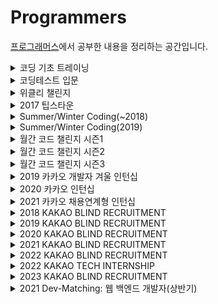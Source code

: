# Programmers
[프로그래머스](https://programmers.co.kr/learn/challenges)에서 공부한 내용을 정리하는 공간입니다.


<details>
<summary> 코딩 기초 트레이닝 </summary>
<div markdown='1'>

| No. | 난이도 | 문제 | 문제 풀이 |
|:---:|:---:|:---:|:---:|
| 1 | Lv.0 | []() |  |
| 2 | Lv.0 | []() |  |
| 3 | Lv.0 | []() |  |
| 4 | Lv.0 | []() |  |
| 5 | Lv.0 | []() |  |
| 6 | Lv.0 | []() |  |
| 7 | Lv.0 | []() |  |
| 8 | Lv.0 | []() |  |
| 9 | Lv.0 | []() |  |
| 10 | Lv.0 | []() |  |
| 11 | Lv.0 | []() |  |
| 12 | Lv.0 | []() |  |
| 13 | Lv.0 | []() |  |
| 14 | Lv.0 | []() |  |
| 15 | Lv.0 | []() |  |
| 16 | Lv.0 | []() |  |
| 17 | Lv.0 | []() |  |
| 18 | Lv.0 | []() |  |
| 19 | Lv.0 | []() |  |
| 20 | Lv.0 | []() |  |
| 21 | Lv.0 | []() |  |
| 22 | Lv.0 | []() |  |
| 23 | Lv.0 | []() |  |
| 24 | Lv.0 | []() |  |
| 25 | Lv.0 | []() |  |
| 26 | Lv.0 | []() |  |
| 27 | Lv.0 | []() |  |
| 28 | Lv.0 | []() |  |
| 29 | Lv.0 | []() |  |
| 30 | Lv.0 | []() |  |
| 31 | Lv.0 | []() |  |
| 32 | Lv.0 | []() |  |
| 33 | Lv.0 | []() |  |
| 34 | Lv.0 | []() |  |
| 35 | Lv.0 | []() |  |
| 36 | Lv.0 | []() |  |
| 37 | Lv.0 | []() |  |
| 38 | Lv.0 | []() |  |
| 39 | Lv.0 | []() |  |
| 40 | Lv.0 | []() |  |
| 41 | Lv.0 | []() |  |
| 42 | Lv.0 | []() |  |
| 43 | Lv.0 | []() |  |
| 44 | Lv.0 | []() |  |
| 45 | Lv.0 | []() |  |
| 46 | Lv.0 | []() |  |
| 47 | Lv.0 | []() |  |
| 48 | Lv.0 | []() |  |
| 49 | Lv.0 | []() |  |
| 50 | Lv.0 | []() |  |
| 51 | Lv.0 | []() |  |
| 52 | Lv.0 | []() |  |
| 53 | Lv.0 | []() |  |
| 54 | Lv.0 | []() |  |
| 55 | Lv.0 | []() |  |
| 56 | Lv.0 | []() |  |
| 57 | Lv.0 | []() |  |
| 58 | Lv.0 | []() |  |
| 59 | Lv.0 | []() |  |
| 60 | Lv.0 | []() |  |
| 61 | Lv.0 | []() |  |
| 62 | Lv.0 | []() |  |
| 63 | Lv.0 | []() |  |
| 64 | Lv.0 | []() |  |
| 65 | Lv.0 | []() |  |
| 66 | Lv.0 | []() |  |
| 67 | Lv.0 | []() |  |
| 68 | Lv.0 | []() |  |
| 69 | Lv.0 | []() |  |
| 70 | Lv.0 | []() |  |
| 71 | Lv.0 | []() |  |
| 72 | Lv.0 | []() |  |
| 73 | Lv.0 | []() |  |
| 74 | Lv.0 | []() |  |
| 75 | Lv.0 | []() |  |
| 76 | Lv.0 | []() |  |
| 77 | Lv.0 | []() |  |
| 78 | Lv.0 | []() |  |
| 79 | Lv.0 | []() |  |
| 80 | Lv.0 | []() |  |
| 81 | Lv.0 | []() |  |
| 82 | Lv.0 | []() |  |
| 83 | Lv.0 | []() |  |
| 84 | Lv.0 | []() |  |
| 85 | Lv.0 | []() |  |
| 86 | Lv.0 | []() |  |
| 87 | Lv.0 | []() |  |
| 88 | Lv.0 | []() |  |
| 89 | Lv.0 | []() |  |
| 90 | Lv.0 | []() |  |
| 91 | Lv.0 | []() |  |
| 92 | Lv.0 | []() |  |
| 93 | Lv.0 | []() |  |
| 94 | Lv.0 | []() |  |
| 95 | Lv.0 | []() |  |
| 96 | Lv.0 | []() |  |
| 97 | Lv.0 | []() |  |
| 98 | Lv.0 | []() |  |
| 99 | Lv.0 | []() |  |
| 100 | Lv.0 | []() |  |
| 101 | Lv.0 | []() |  |
| 102 | Lv.0 | []() |  |
| 103 | Lv.0 | []() |  |
| 104 | Lv.0 | []() |  |
| 105 | Lv.0 | []() |  |
| 106 | Lv.0 | []() |  |
| 107 | Lv.0 | []() |  |
| 108 | Lv.0 | []() |  |
| 109 | Lv.0 | []() |  |
| 110 | Lv.0 | []() |  |
| 111 | Lv.0 | []() |  |
| 112 | Lv.0 | []() |  |
| 113 | Lv.0 | []() |  |
| 114 | Lv.0 | []() |  |
| 115 | Lv.0 | []() |  |
| 116 | Lv.0 | []() |  |
| 117 | Lv.0 | []() |  |
| 118 | Lv.0 | []() |  |
| 119 | Lv.0 | []() |  |
| 120 | Lv.0 | []() |  |
| 121 | Lv.0 | []() |  |
| 122 | Lv.0 | []() |  |
| 123 | Lv.0 | []() |  |
| 124 | Lv.0 | []() |  |

</div>
</details>


<details>
<summary> 코딩테스트 입문 </summary>
<div markdown='1'>

| No. | 난이도 | 문제 | 문제 풀이 |
|:---:|:---:|:---:|:---:|
| 1 | Lv.0 | []() |  |
| 2 | Lv.0 | []() |  |
| 3 | Lv.0 | []() |  |
| 4 | Lv.0 | []() |  |
| 5 | Lv.0 | []() |  |
| 6 | Lv.0 | []() |  |
| 7 | Lv.0 | []() |  |
| 8 | Lv.0 | []() |  |
| 9 | Lv.0 | []() |  |
| 10 | Lv.0 | []() |  |
| 11 | Lv.0 | []() |  |
| 12 | Lv.0 | []() |  |
| 13 | Lv.0 | []() |  |
| 14 | Lv.0 | []() |  |
| 15 | Lv.0 | []() |  |
| 16 | Lv.0 | []() |  |
| 17 | Lv.0 | []() |  |
| 18 | Lv.0 | []() |  |
| 19 | Lv.0 | []() |  |
| 20 | Lv.0 | []() |  |
| 21 | Lv.0 | []() |  |
| 22 | Lv.0 | []() |  |
| 23 | Lv.0 | []() |  |
| 24 | Lv.0 | []() |  |
| 25 | Lv.0 | []() |  |
| 26 | Lv.0 | []() |  |
| 27 | Lv.0 | []() |  |
| 28 | Lv.0 | []() |  |
| 29 | Lv.0 | []() |  |
| 30 | Lv.0 | []() |  |
| 31 | Lv.0 | []() |  |
| 32 | Lv.0 | []() |  |
| 33 | Lv.0 | []() |  |
| 34 | Lv.0 | []() |  |
| 35 | Lv.0 | []() |  |
| 36 | Lv.0 | []() |  |
| 37 | Lv.0 | []() |  |
| 38 | Lv.0 | []() |  |
| 39 | Lv.0 | []() |  |
| 40 | Lv.0 | []() |  |
| 41 | Lv.0 | []() |  |
| 42 | Lv.0 | []() |  |
| 43 | Lv.0 | []() |  |
| 44 | Lv.0 | []() |  |
| 45 | Lv.0 | []() |  |
| 46 | Lv.0 | []() |  |
| 47 | Lv.0 | []() |  |
| 48 | Lv.0 | []() |  |
| 49 | Lv.0 | []() |  |
| 50 | Lv.0 | []() |  |
| 51 | Lv.0 | []() |  |
| 52 | Lv.0 | []() |  |
| 53 | Lv.0 | []() |  |
| 54 | Lv.0 | []() |  |
| 55 | Lv.0 | []() |  |
| 56 | Lv.0 | []() |  |
| 57 | Lv.0 | []() |  |
| 58 | Lv.0 | []() |  |
| 59 | Lv.0 | []() |  |
| 60 | Lv.0 | []() |  |
| 61 | Lv.0 | []() |  |
| 62 | Lv.0 | []() |  |
| 63 | Lv.0 | []() |  |
| 64 | Lv.0 | []() |  |
| 65 | Lv.0 | []() |  |
| 66 | Lv.0 | []() |  |
| 67 | Lv.0 | []() |  |
| 68 | Lv.0 | []() |  |
| 69 | Lv.0 | []() |  |
| 70 | Lv.0 | []() |  |
| 71 | Lv.0 | []() |  |
| 72 | Lv.0 | []() |  |
| 73 | Lv.0 | []() |  |
| 74 | Lv.0 | []() |  |
| 75 | Lv.0 | []() |  |
| 76 | Lv.0 | []() |  |
| 77 | Lv.0 | []() |  |
| 78 | Lv.0 | []() |  |
| 79 | Lv.0 | []() |  |
| 80 | Lv.0 | []() |  |
| 81 | Lv.0 | []() |  |
| 82 | Lv.0 | []() |  |
| 83 | Lv.0 | []() |  |
| 84 | Lv.0 | []() |  |
| 85 | Lv.0 | []() |  |
| 86 | Lv.0 | []() |  |
| 87 | Lv.0 | []() |  |
| 88 | Lv.0 | []() |  |
| 89 | Lv.0 | []() |  |
| 90 | Lv.0 | []() |  |
| 91 | Lv.0 | []() |  |
| 92 | Lv.0 | []() |  |
| 93 | Lv.0 | []() |  |
| 94 | Lv.0 | []() |  |
| 95 | Lv.0 | []() |  |
| 96 | Lv.0 | []() |  |
| 97 | Lv.0 | []() |  |
| 98 | Lv.0 | []() |  |
| 99 | Lv.0 | []() |  |
| 100 | Lv.0 | []() |  |

</div>
</details>


<details>
<summary> 위클리 챌린지 </summary>
<div markdown='1'>

| No. | 난이도 | 문제 | 문제 풀이 |
|:---:|:---:|:---:|:---:|
| 1 | Lv.1 | [부족한 금액 계산하기](https://school.programmers.co.kr/learn/courses/30/lessons/82612) | [풀이](https://github.com/Taeho25/Algorithm/blob/main/Programmers/Lv.1/%EB%B6%80%EC%A1%B1%ED%95%9C%20%EA%B8%88%EC%95%A1%20%EA%B3%84%EC%82%B0%ED%95%98%EA%B8%B0.py) |
| 2 | Lv.2 | [교점에 별 만들기](https://school.programmers.co.kr/learn/courses/30/lessons/87377) | [풀이](https://github.com/Taeho25/Algorithm/blob/main/Programmers/Lv.2/%EA%B5%90%EC%A0%90%EC%97%90%20%EB%B3%84%20%EB%A7%8C%EB%93%A4%EA%B8%B0.py) |

</div>
</details>


<details>
<summary> 2017 팁스타운 </summary>
<div markdown='1'>

| No. | 난이도 | 문제 | 문제 풀이 |
|:---:|:---:|:---:|:---:|
| 1 | Lv.2 | [짝지어 제거하기](https://school.programmers.co.kr/learn/courses/30/lessons/12973) | [풀이](https://github.com/Taeho25/Algorithm/blob/main/Programmers/Lv.2/%EC%A7%9D%EC%A7%80%EC%96%B4%20%EC%A0%9C%EA%B1%B0%ED%95%98%EA%B8%B0.py) |
| 2 | Lv.2 | [예상 대진표](https://school.programmers.co.kr/learn/courses/30/lessons/12985) | [풀이](https://github.com/Taeho25/Algorithm/blob/main/Programmers/Lv.2/%EC%98%88%EC%83%81%20%EB%8C%80%EC%A7%84%ED%91%9C.py) |
| 3 | Lv.4 | [단어 퍼즐](https://school.programmers.co.kr/learn/courses/30/lessons/12983) |  |

</div>
</details>


<details>
<summary> Summer/Winter Coding(~2018) </summary>
<div markdown='1'>

| No. | 난이도 | 문제 | 문제 풀이 |
|:---:|:---:|:---:|:---:|
| 1 | Lv.1 | [소수 만들기](https://school.programmers.co.kr/learn/courses/30/lessons/12977) | [풀이](https://github.com/Taeho25/Algorithm/blob/main/Programmers/Lv.1/%EC%86%8C%EC%88%98%20%EB%A7%8C%EB%93%A4%EA%B8%B0.py) |
| 2 | Lv.1 | [예산](https://school.programmers.co.kr/learn/courses/30/lessons/12982) | [풀이](https://github.com/Taeho25/Algorithm/blob/main/Programmers/Lv.1/%EC%98%88%EC%82%B0.py) |
| 3 | Lv.2 | [배달](https://school.programmers.co.kr/learn/courses/30/lessons/12978) |  |
| 4 | Lv.2 | [점프와 순간 이동](https://school.programmers.co.kr/learn/courses/30/lessons/12980) | [풀이](https://github.com/Taeho25/Algorithm/blob/main/Programmers/Lv.2/%EC%A0%90%ED%94%84%EC%99%80%20%EC%88%9C%EA%B0%84%20%EC%9D%B4%EB%8F%99.py) |
| 5 | Lv.2 | [영어 끝말잇기](https://school.programmers.co.kr/learn/courses/30/lessons/12981) | [풀이](https://github.com/Taeho25/Algorithm/blob/main/Programmers/Lv.2/%EC%98%81%EC%96%B4%20%EB%81%9D%EB%A7%90%EC%9E%87%EA%B8%B0.py) |
| 6 | Lv.2 | [스킬트리](https://school.programmers.co.kr/learn/courses/30/lessons/49993) | [풀이](https://github.com/Taeho25/Algorithm/blob/main/Programmers/Lv.2/%EC%8A%A4%ED%82%AC%ED%8A%B8%EB%A6%AC.py) |
| 7 | Lv.2 | [방문 길이](https://school.programmers.co.kr/learn/courses/30/lessons/49994) | [풀이](https://github.com/Taeho25/Algorithm/blob/main/Programmers/Lv.2/%EB%B0%A9%EB%AC%B8%20%EA%B8%B8%EC%9D%B4.py) |
| 8 | Lv.3 | [스티커 모으기(2)](https://school.programmers.co.kr/learn/courses/30/lessons/12971) |  |
| 9 | Lv.3 | [기지국 설치](https://school.programmers.co.kr/learn/courses/30/lessons/12979) |  |
| 10 | Lv.3 | [숫자 게임](https://school.programmers.co.kr/learn/courses/30/lessons/12987) |  |
| 11 | Lv.4 | [지형 편집](https://school.programmers.co.kr/learn/courses/30/lessons/12984) |  |
| 12 | Lv.4 | [쿠키 구입](https://school.programmers.co.kr/learn/courses/30/lessons/49995) |  |

</div>
</details>


<details>
<summary> Summer/Winter Coding(2019) </summary>
<div markdown='1'>

| No. | 난이도 | 문제 | 문제 풀이 |
|:---:|:---:|:---:|:---:|
| 1 | Lv.2 | [멀쩡한 사각형](https://school.programmers.co.kr/learn/courses/30/lessons/62048) | [풀이](https://github.com/Taeho25/Algorithm/blob/main/Programmers/Lv.2/%EB%A9%80%EC%A9%A1%ED%95%9C%20%EC%82%AC%EA%B0%81%ED%98%95.py) |
| 2 | Lv.4 | [지형 이동](https://school.programmers.co.kr/learn/courses/30/lessons/62050) |  |

</div>
</details>


<details>
<summary> 월간 코드 챌린지 시즌1 </summary>
<div markdown='1'>

| No. | 난이도 | 문제 | 문제 풀이 |
|:---:|:---:|:---:|:---:|
| 1 | Lv.1 | [두 개 뽑아서 더하기](https://school.programmers.co.kr/learn/courses/30/lessons/68644) | [풀이](https://github.com/Taeho25/Algorithm/blob/main/Programmers/Lv.1/%EB%91%90%20%EA%B0%9C%20%EB%BD%91%EC%95%84%EC%84%9C%20%EB%8D%94%ED%95%98%EA%B8%B0.py) |
| 2 | Lv.1 | [3진법 뒤집기](https://school.programmers.co.kr/learn/courses/30/lessons/68935) | [풀이](https://github.com/Taeho25/Algorithm/blob/main/Programmers/Lv.1/3%EC%A7%84%EB%B2%95%20%EB%92%A4%EC%A7%91%EA%B8%B0.py) |
| 3 | Lv.1 | [내적](https://school.programmers.co.kr/learn/courses/30/lessons/70128) | [풀이](https://github.com/Taeho25/Algorithm/blob/main/Programmers/Lv.1/%EB%82%B4%EC%A0%81.py) |
| 4 | Lv.2 | [삼각 달팽이](https://school.programmers.co.kr/learn/courses/30/lessons/68645) | [풀이](https://github.com/Taeho25/Algorithm/blob/main/Programmers/Lv.2/%EC%82%BC%EA%B0%81%20%EB%8B%AC%ED%8C%BD%EC%9D%B4.py) |
| 5 | Lv.2 | [쿼드압축 후 개수 세기](https://school.programmers.co.kr/learn/courses/30/lessons/68936) |  |
| 6 | Lv.2 | [이진 변환 반복하기](https://school.programmers.co.kr/learn/courses/30/lessons/70129) | [풀이](https://github.com/Taeho25/Algorithm/blob/main/Programmers/Lv.2/%EC%9D%B4%EC%A7%84%20%EB%B3%80%ED%99%98%20%EB%B0%98%EB%B3%B5%ED%95%98%EA%B8%B0.py) |
| 7 | Lv.3 | [풍선 터트리기](https://school.programmers.co.kr/learn/courses/30/lessons/68646) |  |
| 8 | Lv.3 | [스타 수열](https://school.programmers.co.kr/learn/courses/30/lessons/70130) |  |
| 9 | Lv.4 | [짝수 행 세기](https://school.programmers.co.kr/learn/courses/30/lessons/68647) |  |
| 10 | Lv.4 | [트리 트리오 중간값](https://school.programmers.co.kr/learn/courses/30/lessons/68937) |  |
| 11 | Lv.5 | [문자열의 아름다움](https://school.programmers.co.kr/learn/courses/30/lessons/68938) |  |
| 12 | Lv.5 | [가짜 해밀토니안](https://school.programmers.co.kr/learn/courses/30/lessons/70132) |  |

</div>
</details>


<details>
<summary> 월간 코드 챌린지 시즌2 </summary>
<div markdown='1'>

| No. | 난이도 | 문제 | 문제 풀이 |
|:---:|:---:|:---:|:---:|
| 1 | Lv.1 | [음양 더하기](https://school.programmers.co.kr/learn/courses/30/lessons/76501) | [풀이](https://github.com/Taeho25/Algorithm/blob/main/Programmers/Lv.1/%EC%9D%8C%EC%96%91%20%EB%8D%94%ED%95%98%EA%B8%B0.py) |
| 2 | Lv.1 | [약수의 개수와 덧셈](https://school.programmers.co.kr/learn/courses/30/lessons/77884) | [풀이](https://github.com/Taeho25/Algorithm/blob/main/Programmers/Lv.1/%EC%95%BD%EC%88%98%EC%9D%98%20%EA%B0%9C%EC%88%98%EC%99%80%20%EB%8D%A7%EC%85%88.py) |
| 3 | Lv.2 | [괄호 회전하기](https://school.programmers.co.kr/learn/courses/30/lessons/76502) | [풀이](https://github.com/Taeho25/Algorithm/blob/main/Programmers/Lv.2/%EA%B4%84%ED%98%B8%20%ED%9A%8C%EC%A0%84%ED%95%98%EA%B8%B0.py) |
| 4 | Lv.2 | [2개 이하로 다른 비트](https://school.programmers.co.kr/learn/courses/30/lessons/77885) |  |
| 5 | Lv.3 | [모두 0으로 만들기](https://school.programmers.co.kr/learn/courses/30/lessons/76503) |  |
| 6 | Lv.3 | [110 옮기기](https://school.programmers.co.kr/learn/courses/30/lessons/77886) |  |
| 7 | Lv.5 | [RPG와 쿼리](https://school.programmers.co.kr/learn/courses/30/lessons/76504) |  |
| 8 | Lv.5 | [중력 작용](https://school.programmers.co.kr/learn/courses/30/lessons/77887) |  |

</div>
</details>


<details>
<summary> 월간 코드 챌린지 시즌3 </summary>
<div markdown='1'>

| No. | 난이도 | 문제 | 문제 풀이 |
|:---:|:---:|:---:|:---:|
| 1 | Lv.1 | [없는 숫자 더하기](https://school.programmers.co.kr/learn/courses/30/lessons/86051) | [풀이](https://github.com/Taeho25/Algorithm/blob/main/Programmers/Lv.1/%EC%97%86%EB%8A%94%20%EC%88%AB%EC%9E%90%20%EB%8D%94%ED%95%98%EA%B8%B0.py) |
| 2 | Lv.1 | [나머지가 1이 되는 수 찾기](https://school.programmers.co.kr/learn/courses/30/lessons/87389) | [풀이](https://github.com/Taeho25/Algorithm/blob/main/Programmers/Lv.1/%EB%82%98%EB%A8%B8%EC%A7%80%EA%B0%80%201%EC%9D%B4%20%EB%90%98%EB%8A%94%20%EC%88%98%20%EC%B0%BE%EA%B8%B0.py) |
| 3 | Lv.2 | [빛의 경로 사이클](https://school.programmers.co.kr/learn/courses/30/lessons/86052) |  |
| 4 | Lv.2 | [n^2 배열 자르기](https://school.programmers.co.kr/learn/courses/30/lessons/87390) | [풀이](https://github.com/Taeho25/Algorithm/blob/main/Programmers/Lv.2/n%5E2%20%EB%B0%B0%EC%97%B4%20%EC%9E%90%EB%A5%B4%EA%B8%B0.py) |
| 5 | Lv.3 | [금과 은 운반하기](https://school.programmers.co.kr/learn/courses/30/lessons/86053) |  |
| 6 | Lv.3 | [공 이동 시뮬레이션](https://school.programmers.co.kr/learn/courses/30/lessons/87391) |  |
| 7 | Lv.4 | [안티세포](https://school.programmers.co.kr/learn/courses/30/lessons/86054) |  |
| 8 | Lv.5 | [쿼리의 모음의 개수](https://school.programmers.co.kr/learn/courses/30/lessons/87394) |  |

</div>
</details>


<details>
<summary> 2019 카카오 개발자 겨울 인턴십 </summary>
<div markdown='1'>

| No. | 난이도 | 문제 | 문제 풀이 |
|:---:|:---:|:---:|:---:|
| 1 | Lv.1 | [크레인 인형뽑기 게임](https://school.programmers.co.kr/learn/courses/30/lessons/64061) | [풀이](https://github.com/Taeho25/Algorithm/blob/main/Programmers/Lv.1/%ED%81%AC%EB%A0%88%EC%9D%B8%20%EC%9D%B8%ED%98%95%EB%BD%91%EA%B8%B0%20%EA%B2%8C%EC%9E%84.py) |
| 2 | Lv.2 | [튜플](https://school.programmers.co.kr/learn/courses/30/lessons/64065) | [풀이](https://github.com/Taeho25/Algorithm/blob/main/Programmers/Lv.2/%ED%8A%9C%ED%94%8C.py) |
| 3 | Lv.3 | [징검다리 건너기](https://school.programmers.co.kr/learn/courses/30/lessons/64062) |  |
| 4 | Lv.3 | [불량 사용자](https://school.programmers.co.kr/learn/courses/30/lessons/64064) |  |
| 5 | Lv.4 | [호텔 방 배정](https://school.programmers.co.kr/learn/courses/30/lessons/64063) |  |

</div>
</details>


<details>
<summary> 2020 카카오 인턴십 </summary>
<div markdown='1'>

| No. | 난이도 | 문제 | 문제 풀이 |
|:---:|:---:|:---:|:---:|
| 1 | Lv.1 | [키패드 누르기](https://school.programmers.co.kr/learn/courses/30/lessons/67256) | [풀이](https://github.com/Taeho25/Algorithm/blob/main/Programmers/Lv.1/%ED%82%A4%ED%8C%A8%EB%93%9C%20%EB%88%84%EB%A5%B4%EA%B8%B0.py) |
| 2 | Lv.2 | [수식 최대화](https://school.programmers.co.kr/learn/courses/30/lessons/67257) |  |
| 3 | Lv.3 | [보석 쇼핑](https://school.programmers.co.kr/learn/courses/30/lessons/67258) |  |
| 4 | Lv.3 | [경주로 건설](https://school.programmers.co.kr/learn/courses/30/lessons/67259) |  |
| 5 | Lv.4 | [동굴 탐험](https://school.programmers.co.kr/learn/courses/30/lessons/67260) |  |

</div>
</details>


<details>
<summary> 2021 카카오 채용연계형 인턴십 </summary>
<div markdown='1'>

| No. | 난이도 | 문제 | 문제 풀이 |
|:---:|:---:|:---:|:---:|
| 1 | Lv.1 | [숫자 문자열과 영단어](https://school.programmers.co.kr/learn/courses/30/lessons/81301) | [풀이](https://github.com/Taeho25/Algorithm/blob/main/Programmers/Lv.1/%EC%88%AB%EC%9E%90%20%EB%AC%B8%EC%9E%90%EC%97%B4%EA%B3%BC%20%EC%98%81%EB%8B%A8%EC%96%B4.py) |
| 2 | Lv.2 | [거리두기 확인하기](https://school.programmers.co.kr/learn/courses/30/lessons/81302) |  |
| 3 | Lv.3 | [표 편집](https://school.programmers.co.kr/learn/courses/30/lessons/81303) |  |
| 4 | Lv.4 | [미로 탈출](https://school.programmers.co.kr/learn/courses/30/lessons/81304) |  |
| 5 | Lv.5 | [시험장 나누기](https://school.programmers.co.kr/learn/courses/30/lessons/81305) |  |

</div>
</details>


<details>
<summary> 2018 KAKAO BLIND RECRUITMENT </summary>
<div markdown='1'>

| No. | 난이도 | 문제 | 문제 풀이 |
|:---:|:---:|:---:|:---:|
| 1 | Lv.1 | [[1차] 비밀지도](https://school.programmers.co.kr/learn/courses/30/lessons/17681) | [풀이](https://github.com/Taeho25/Algorithm/blob/main/Programmers/Lv.1/%5B1%EC%B0%A8%5D%20%EB%B9%84%EB%B0%80%EC%A7%80%EB%8F%84.py) |
| 2 | Lv.1 | [[1차] 다트 게임](https://school.programmers.co.kr/learn/courses/30/lessons/17682) | [풀이](https://github.com/Taeho25/Algorithm/blob/main/Programmers/Lv.1/%5B1%EC%B0%A8%5D%20%EB%8B%A4%ED%8A%B8%20%EA%B2%8C%EC%9E%84.py) |
| 3 | Lv.2 | [[1차] 뉴스 클러스터링](https://school.programmers.co.kr/learn/courses/30/lessons/17677) | [풀이](https://github.com/Taeho25/Algorithm/blob/main/Programmers/Lv.2/%5B1%EC%B0%A8%5D%20%EB%89%B4%EC%8A%A4%20%ED%81%B4%EB%9F%AC%EC%8A%A4%ED%84%B0%EB%A7%81.py) |
| 4 | Lv.2 | [[1차] 프렌즈4블록](https://school.programmers.co.kr/learn/courses/30/lessons/17679) |  |
| 5 | Lv.2 | [[1차] 캐시](https://school.programmers.co.kr/learn/courses/30/lessons/17680) |  |
| 6 | Lv.2 | [[3차] 방금그곡](https://school.programmers.co.kr/learn/courses/30/lessons/17683) |  |
| 7 | Lv.2 | [[3차] 압축](https://school.programmers.co.kr/learn/courses/30/lessons/17684) | [풀이](https://github.com/Taeho25/Algorithm/blob/main/Programmers/Lv.2/%5B3%EC%B0%A8%5D%20%EC%95%95%EC%B6%95.py) |
| 8 | Lv.2 | [[3차] 파일명 정렬](https://school.programmers.co.kr/learn/courses/30/lessons/17686) |  |
| 9 | Lv.2 | [[3차] n진수 게임](https://school.programmers.co.kr/learn/courses/30/lessons/17687) |  |
| 10 | Lv.3 | [[1차] 추석 트래픽](https://school.programmers.co.kr/learn/courses/30/lessons/17676) |  |
| 11 | Lv.3 | [[1차] 셔틀버스](https://school.programmers.co.kr/learn/courses/30/lessons/17678) |  |
| 12 | Lv.4 | [[3차] 자동완성](https://school.programmers.co.kr/learn/courses/30/lessons/17685) |  |

</div>
</details>


<details>
<summary> 2019 KAKAO BLIND RECRUITMENT </summary>
<div markdown='1'>

| No. | 난이도 | 문제 | 문제 풀이 |
|:---:|:---:|:---:|:---:|
| 1 | Lv.1 | [실패율](https://school.programmers.co.kr/learn/courses/30/lessons/42889) | [풀이](https://github.com/Taeho25/Algorithm/blob/main/Programmers/Lv.1/%EC%8B%A4%ED%8C%A8%EC%9C%A8.py) |
| 2 | Lv.2 | [오픈채팅방](https://school.programmers.co.kr/learn/courses/30/lessons/42888) | [풀이](https://github.com/Taeho25/Algorithm/blob/main/Programmers/Lv.2/%EC%98%A4%ED%94%88%EC%B1%84%ED%8C%85%EB%B0%A9.py) |
| 3 | Lv.2 | [후보키](https://school.programmers.co.kr/learn/courses/30/lessons/42890) |  |
| 4 | Lv.3 | [길 찾기 게임](https://school.programmers.co.kr/learn/courses/30/lessons/42892) |  |
| 5 | Lv.3 | [매칭 점수](https://school.programmers.co.kr/learn/courses/30/lessons/42893) |  |
| 6 | Lv.4 | [무지의 먹방 라이브](https://school.programmers.co.kr/learn/courses/30/lessons/42891) |  |
| 7 | Lv.5 | [블록 게임](https://school.programmers.co.kr/learn/courses/30/lessons/42894) |  |

</div>
</details>


<details>
<summary> 2020 KAKAO BLIND RECRUITMENT </summary>
<div markdown='1'>

| No. | 난이도 | 문제 | 문제 풀이 |
|:---:|:---:|:---:|:---:|
| 1 | Lv.2 | [문자열 압축](https://school.programmers.co.kr/learn/courses/30/lessons/60057) |  |
| 2 | Lv.2 | [괄호 변환](https://school.programmers.co.kr/learn/courses/30/lessons/60058) |  |
| 3 | Lv.3 | [자물쇠와 열쇠](https://school.programmers.co.kr/learn/courses/30/lessons/60059) |  |
| 4 | Lv.3 | [기둥과 보 설치](https://school.programmers.co.kr/learn/courses/30/lessons/60061) |  |
| 5 | Lv.3 | [외벽 점검](https://school.programmers.co.kr/learn/courses/30/lessons/60062) |  |
| 6 | Lv.3 | [블록 이동하기](https://school.programmers.co.kr/learn/courses/30/lessons/60063) |  |
| 7 | Lv.4 | [가사 검색](https://school.programmers.co.kr/learn/courses/30/lessons/60060) |  |

</div>
</details>


<details>
<summary> 2021 KAKAO BLIND RECRUITMENT </summary>
<div markdown='1'>

| No. | 난이도 | 문제 | 문제 풀이 |
|:---:|:---:|:---:|:---:|
| 1 | Lv.1 | [신규 아이디 추천](https://school.programmers.co.kr/learn/courses/30/lessons/72410) | [풀이](https://github.com/Taeho25/Algorithm/blob/main/Programmers/Lv.1/%EC%8B%A0%EA%B7%9C%20%EC%95%84%EC%9D%B4%EB%94%94%20%EC%B6%94%EC%B2%9C.py) |
| 2 | Lv.2 | [메뉴 리뉴얼](https://school.programmers.co.kr/learn/courses/30/lessons/72411) |  |
| 3 | Lv.2 | [순위 검색](https://school.programmers.co.kr/learn/courses/30/lessons/72412) |  |
| 4 | Lv.3 | [합승 택시 요금](https://school.programmers.co.kr/learn/courses/30/lessons/72413) |  |
| 5 | Lv.3 | [광고 삽입](https://school.programmers.co.kr/learn/courses/30/lessons/72414) |  |
| 6 | Lv.3 | [카드 짝 맞추기](https://school.programmers.co.kr/learn/courses/30/lessons/72415) |  |
| 7 | Lv.4 | [매출 하락 최소화](https://school.programmers.co.kr/learn/courses/30/lessons/72416) |  |

</div>
</details>


<details>
<summary> 2022 KAKAO BLIND RECRUITMENT </summary>
<div markdown='1'>

| No. | 난이도 | 문제 | 문제 풀이 |
|:---:|:---:|:---:|:---:|
| 1 | Lv.1 | [신고 결과 받기](https://school.programmers.co.kr/learn/courses/30/lessons/92334) |  |
| 2 | Lv.2 | [k진수에서 소수 개수 구하기](https://school.programmers.co.kr/learn/courses/30/lessons/92335) | [풀이](https://github.com/Taeho25/Algorithm/blob/main/Programmers/Lv.2/k%EC%A7%84%EC%88%98%EC%97%90%EC%84%9C%20%EC%86%8C%EC%88%98%20%EA%B0%9C%EC%88%98%20%EA%B5%AC%ED%95%98%EA%B8%B0.py) |
| 3 | Lv.2 | [주차 요금 계산](https://school.programmers.co.kr/learn/courses/30/lessons/92341) | [풀이](https://github.com/Taeho25/Algorithm/blob/main/Programmers/Lv.2/%EC%A3%BC%EC%B0%A8%20%EC%9A%94%EA%B8%88%20%EA%B3%84%EC%82%B0.py) |
| 4 | Lv.2 | [양궁대회](https://school.programmers.co.kr/learn/courses/30/lessons/92342) |  |
| 5 | Lv.3 | [양과 늑대](https://school.programmers.co.kr/learn/courses/30/lessons/92343) |  |
| 6 | Lv.3 | [파괴되지 않은 건물](https://school.programmers.co.kr/learn/courses/30/lessons/92344) |  |
| 7 | Lv.3 | [사라지는 발판](https://school.programmers.co.kr/learn/courses/30/lessons/92345) |  |

</div>
</details>


<details>
<summary> 2022 KAKAO TECH INTERNSHIP </summary>
<div markdown='1'>

| No. | 난이도 | 문제 | 문제 풀이 |
|:---:|:---:|:---:|:---:|
| 1 | Lv.1 | [성격 유형 검사하기](https://school.programmers.co.kr/learn/courses/30/lessons/118666) | [풀이](https://github.com/Taeho25/Algorithm/blob/main/Programmers/Lv.1/%EC%84%B1%EA%B2%A9%20%EC%9C%A0%ED%98%95%20%EA%B2%80%EC%82%AC%ED%95%98%EA%B8%B0.py) |
| 2 | Lv.2 | [두 큐 합 같게 만들기](https://school.programmers.co.kr/learn/courses/30/lessons/118667) |  |
| 3 | Lv.3 | [코딩 테스트 공부](https://school.programmers.co.kr/learn/courses/30/lessons/118668) |  |
| 4 | Lv.3 | [등산코스 정하기](https://school.programmers.co.kr/learn/courses/30/lessons/118669) |  |
| 5 | Lv.4 | [행렬과 연산](https://school.programmers.co.kr/learn/courses/30/lessons/118670) |  |

</div>
</details>


<details>
<summary> 2023 KAKAO BLIND RECRUITMENT </summary>
<div markdown='1'>

| No. | 난이도 | 문제 | 문제 풀이 |
|:---:|:---:|:---:|:---:|
| 1 | Lv.1 | [개인정보 수집 유효기간](https://school.programmers.co.kr/learn/courses/30/lessons/150370) |  |
| 2 | Lv.2 | [이모티콘 할인행사](https://school.programmers.co.kr/learn/courses/30/lessons/150368) |  |
| 3 | Lv.2 | [택배 배달과 수거하기](https://school.programmers.co.kr/learn/courses/30/lessons/150369) |  |
| 4 | Lv.3 | [미로 탈출 명령어](https://school.programmers.co.kr/learn/courses/30/lessons/150365) |  |
| 5 | Lv.3 | [표 병합](https://school.programmers.co.kr/learn/courses/30/lessons/150366) |  |
| 6 | Lv.3 | [표현 가능한 이진트리](https://school.programmers.co.kr/learn/courses/30/lessons/150367) |  |
| 7 | Lv.4 | [1,2,3 떨어트리기](https://school.programmers.co.kr/learn/courses/30/lessons/150364) |  |

</div>
</details>


<details>
<summary> 2021 Dev-Matching: 웹 백엔드 개발자(상반기) </summary>
<div markdown='1'>

| No. | 난이도 | 문제 | 문제 풀이 |
|:---:|:---:|:---:|:---:|
| 1 | Lv.1 | [로또의 최고 순위와 최저 순위](https://school.programmers.co.kr/learn/courses/30/lessons/77484) | [풀이](https://github.com/Taeho25/Algorithm/blob/main/Programmers/Lv.1/%EB%A1%9C%EB%98%90%EC%9D%98%20%EC%B5%9C%EA%B3%A0%20%EC%88%9C%EC%9C%84%EC%99%80%20%EC%B5%9C%EC%A0%80%20%EC%88%9C%EC%9C%84.py) |
| 2 | Lv.2 | [행렬 테두리 회전하기](https://school.programmers.co.kr/learn/courses/30/lessons/77485) |  |
| 3 | Lv.3 | [다단계 칫솔 판매](https://school.programmers.co.kr/learn/courses/30/lessons/77486) |  |

</div>
</details>
